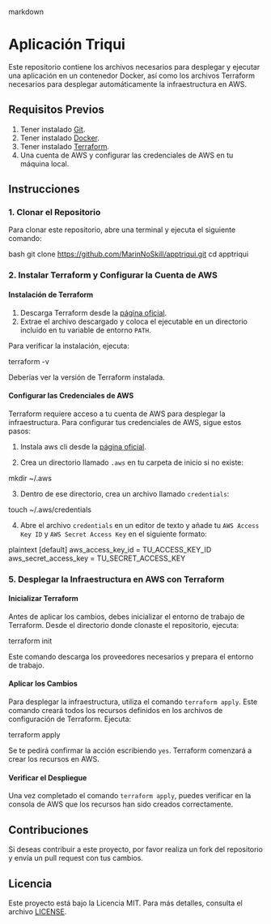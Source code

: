  markdown
# Aplicación Triqui

Este repositorio contiene los archivos necesarios para desplegar y ejecutar una aplicación en un contenedor Docker, así como los archivos Terraform necesarios para desplegar automáticamente la infraestructura en AWS.

## Requisitos Previos

1. Tener instalado [Git](https://git-scm.com/).
2. Tener instalado [Docker](https://www.docker.com/get-started).
3. Tener instalado [Terraform](https://www.terraform.io/downloads).
4. Una cuenta de AWS y configurar las credenciales de AWS en tu máquina local.

## Instrucciones

### 1. Clonar el Repositorio

Para clonar este repositorio, abre una terminal y ejecuta el siguiente comando:

bash
git clone https://github.com/MarinNoSkill/apptriqui.git
cd apptriqui


### 2. Instalar Terraform y Configurar la Cuenta de AWS

#### Instalación de Terraform

1. Descarga Terraform desde la [página oficial](https://www.terraform.io/downloads).
2. Extrae el archivo descargado y coloca el ejecutable en un directorio incluido en tu variable de entorno `PATH`.

Para verificar la instalación, ejecuta:


terraform -v


Deberías ver la versión de Terraform instalada.

#### Configurar las Credenciales de AWS

Terraform requiere acceso a tu cuenta de AWS para desplegar la infraestructura. Para configurar tus credenciales de AWS, sigue estos pasos:

1. Instala aws cli desde la [página oficial](https://docs.aws.amazon.com/cli/latest/userguide/getting-started-install.html).

2. Crea un directorio llamado `.aws` en tu carpeta de inicio si no existe:


mkdir ~/.aws


3. Dentro de ese directorio, crea un archivo llamado `credentials`:


touch ~/.aws/credentials


4. Abre el archivo `credentials` en un editor de texto y añade tu `AWS Access Key ID` y `AWS Secret Access Key` en el siguiente formato:

plaintext
[default]
aws_access_key_id = TU_ACCESS_KEY_ID
aws_secret_access_key = TU_SECRET_ACCESS_KEY


### 5. Desplegar la Infraestructura en AWS con Terraform

#### Inicializar Terraform

Antes de aplicar los cambios, debes inicializar el entorno de trabajo de Terraform. Desde el directorio donde clonaste el repositorio, ejecuta:


terraform init


Este comando descarga los proveedores necesarios y prepara el entorno de trabajo.

#### Aplicar los Cambios

Para desplegar la infraestructura, utiliza el comando `terraform apply`. Este comando creará todos los recursos definidos en los archivos de configuración de Terraform. Ejecuta:


terraform apply


Se te pedirá confirmar la acción escribiendo `yes`. Terraform comenzará a crear los recursos en AWS.

#### Verificar el Despliegue

Una vez completado el comando `terraform apply`, puedes verificar en la consola de AWS que los recursos han sido creados correctamente.

## Contribuciones

Si deseas contribuir a este proyecto, por favor realiza un fork del repositorio y envía un pull request con tus cambios.

## Licencia

Este proyecto está bajo la Licencia MIT. Para más detalles, consulta el archivo [LICENSE](LICENSE).
